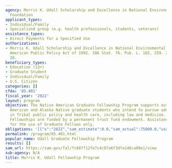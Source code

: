 ```yaml
---
agency: Morris K. Udall Scholarship and Excellence in National Environmental Policy
  Foundation
applicant_types:
- Individual/Family
- Specialized group (e.g. health professionals, students, veterans)
assistance_types:
- Direct Payments for a Specified Use
authorizations:
- Morris K. Udall Scholarship and Excellence in National Environmental and Native
  American Public Policy Act of 1992. 106 Stat. 78. Pub. L. 102, 259. 20 U.S.C. &sect;
  20.
beneficiary_types:
- Education (13+)
- Graduate Student
- Individual/Family
- U.S. Citizen
categories: []
cfda: '85.401'
fiscal_year: '2022'
layout: program
objective: The Native American Graduate Fellowship Program supports outstanding Native
  American and Alaska Native graduate students who intend to pursue advanced degrees
  in Tribal public policy and health care, including law and medicine. Udall Graduate
  Fellowships are funded by a permanent trust fund endowment. Assistance is intended
  for the use of Graduate Fellows only.
obligations: '[{"x":"2022","sam_estimate":0.0,"sam_actual":75000.0,"usa_spending_actual":0.0},{"x":"2023","sam_estimate":75000.0,"sam_actual":0.0,"usa_spending_actual":0.0},{"x":"2024","sam_estimate":25000.0,"sam_actual":0.0,"usa_spending_actual":0.0}]'
permalink: /program/85.401.html
popular_name: Udall Graduate Fellowship Program
results: []
sam_url: https://sam.gov/fal/fc687f12fe7c4c87a6f3dfa146ca00e1/view
sub-agency: N/A
title: Morris K. Udall Fellowship Program
---
```

